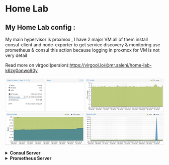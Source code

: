 # Home Lab

## My Home Lab config :
My main hypervisor is proxmox , I have 2 major VM all of them install consul-client and node-exporter to get service discovery & monitoring use prometheus & consul
this action because logging in proxmox for VM is not very detail

Read more on virgool(persion):https://virgool.io/@mr.salehi/home-lab-k6zg0onwo90y

![Proxmox](images/proxmox.PNG)

<details><summary><b>Consul Server</b></summary>

![Consul server nodes](images/consul_node.PNG)
  
At its show I have 2 VM (rancher & ubentu) and pve is the proxmox server
  
![Consul server service](images/consul_service.PNG)
  
I have a lot of services and it increases 

</details>

<details><summary><b>Prometheus Server</b></summary>

![Prometheus server](images/Prometheus_targets.PNG)
  
all the node-exporter is up and working
